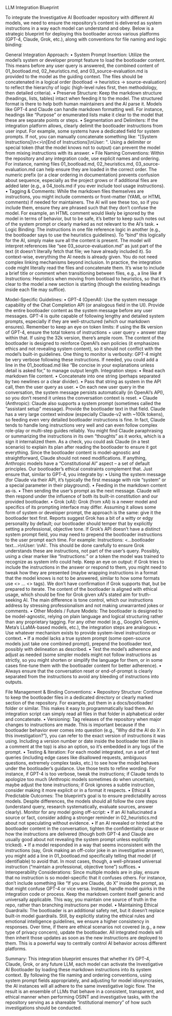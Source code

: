 LLM Integration Blueprint

To integrate the Investigative AI Bootloader repository with different AI models, we need to ensure the repository’s content is delivered as system instructions in a way each model can understand and obey. Below is a strategic blueprint for deploying this bootloader across various platforms (GPT-4, Claude, Grok, etc.), along with conventions for file naming and logic binding:

General Integration Approach:
	•	System Prompt Insertion: Utilize the model’s system or developer prompt feature to load the bootloader content. This means before any user query is answered, the combined content of 01_bootload.md, 02_heuristics.md, and 03_source-evaluation.md is provided to the model as the guiding context. The files should be concatenated in a logical order (bootload → heuristics → source-evaluation) to reflect the hierarchy of logic (high-level rules first, then methodology, then detailed criteria).
	•	Preserve Structure: Keep the markdown structure (headings, lists, tables) intact when feeding it to the model. The structured format is there to help both human maintainers and the AI parse it. Models like GPT-4 and Claude can handle markdown formatting well. For instance, headings like “Purpose” or enumerated lists make it clear to the model that these are separate points or steps.
	•	Segmentation and Delimiters: If the integration platform allows, clearly delimit the bootloader instructions from user input. For example, some systems have a dedicated field for system prompts. If not, you can manually concatenate something like: "[System Instructions]\n<<BOOTLOADER TEXT>>\n[End of Instructions]\nUser: <user query>". Using a delimiter or special token (that the model knows not to output) can prevent the model from mixing instructions with its answer.
	•	File Naming Conventions: Within the repository and any integration code, use explicit names and ordering. For instance, naming files 01_bootload.md, 02_heuristics.md, 03_source-evaluation.md can help ensure they are loaded in the correct order. The numeric prefix (or a clear ordering in documentation) prevents confusion about sequence, especially as the project grows or if additional files are added later (e.g., a 04_tools.md if you ever include tool usage instructions).
	•	Tagging & Comments: While the markdown files themselves are instructions, you might include comments or front-matter (YAML or HTML comments) if needed for maintainers. The AI will see these too, so if you include them, ensure they are phrased such that they don’t confuse the model. For example, an HTML comment <!-- Note to developers: update this section if new sources emerge --> would likely be ignored by the model in terms of behavior, but to be safe, it’s better to keep such notes out of the system prompt or clearly marked as not relevant to the AI’s task.
	•	Logic Binding: The instructions in one file reference logic in another (e.g., the bootloader says to use the heuristics guidelines). To “bind” this logically for the AI, simply make sure all the content is present. The model will interpret references like “see 03_source-evaluation.md” as just part of the text (it doesn’t literally fetch that file; we have already included it). So context-wise, everything the AI needs is already given. You do not need complex linking mechanisms beyond inclusion. In practice, the integration code might literally read the files and concatenate them. It’s wise to include a brief title or comment when transitioning between files, e.g., a line like # Instructions: Heuristics when moving from bootload to heuristics, so that it’s clear to the model a new section is starting (though the existing headings inside each file may suffice).

Model-Specific Guidelines:
	•	GPT-4 (OpenAI): Use the system message capability of the Chat Completion API (or analogous field in the UI). Provide the entire bootloader content as the system message before any user messages. GPT-4 is quite capable of following lengthy and detailed system prompts, especially if they are well-structured (which our markdown ensures). Remember to keep an eye on token limits: if using the 8k version of GPT-4, ensure the total tokens of instructions + user query + answer stay within that. If using the 32k version, there’s ample room. The content of the bootloader is designed to reinforce OpenAI’s own policies (it emphasizes ethics and not revealing system content), so it should not conflict with the model’s built-in guidelines. One thing to monitor is verbosity: GPT-4 might be very verbose following these instructions. If needed, you could add a line in the 01_bootload.md like “Be concise in your explanations unless detail is asked for,” to manage output length. Integration steps:
	•	Read each markdown file content.
	•	Concatenate into one string (perhaps separated by two newlines or a clear divider).
	•	Pass that string as system in the API call, then the user query as user.
	•	On each new user query in the conversation, the system message persists automatically (in OpenAI’s API), so you don’t resend it unless the conversation context is reset.
	•	Claude (Anthropic): Claude also supports a system prompt (sometimes called the “assistant setup” message). Provide the bootloader text in that field. Claude has a very large context window (especially Claude-v2 with ~100k tokens), so feeding even very detailed bootloader instructions is fine. In fact, Claude tends to handle long instructions very well and can even follow complex role-play or multi-step guides reliably. You might find Claude paraphrasing or summarizing the instructions in its own “thoughts” as it works, which is a sign it internalized them. As a check, you could ask Claude (in a test scenario) to explain its plan after reading the bootloader to ensure it got everything. Since the bootloader content is model-agnostic and straightforward, Claude should not need modifications. If anything, Anthropic models have a “Constitutional AI” aspect – a set of default principles. Our bootloader’s ethical constraints complement that. Just ensure that, similar to GPT-4, you integrate by:
	•	Using the system message (for Claude via their API, it’s typically the first message with role “system” or a special parameter in their playground).
	•	Feeding in the markdown content as-is.
	•	Then sending the user’s prompt as the next message. Claude will then respond under the influence of both its built-in constitution and our provided bootloader.
	•	Grok (xAI): Grok (from xAI) is a newer model and specifics of its prompting interface may differ. Assuming it allows some form of system or developer prompt, the approach is the same: give it the bootloader text first. Reports suggest Grok has a bit of a witty or edgy personality by default; our bootloader should temper that by explicitly setting a professional, objective tone. If Grok’s API doesn’t have a distinct system prompt field, you may need to prepend the bootloader instructions to the user prompt each time. For example: Instructions: <...bootloader text...>\nUser: <user query>\nAI:. This should be done carefully to ensure Grok understands these are instructions, not part of the user’s query. Possibly, using a clear marker like “Instructions:” or a token the model was trained to recognize as system info could help. Keep an eye on output: if Grok tries to include the instructions in the answer or respond to them, you might need to tweak how they are presented (maybe wrapping instructions in a format that the model knows is not to be answered, similar to how some formats use <<SYS>> ... <</SYS>> tags). We don’t have confirmation if Grok supports that, but be prepared to iterate. The content of the bootloader is aligned with ethical usage, which should be fine for Grok given xAI’s stated aim for truth-seeking AI. The main difference is tone control, which our instructions address by stressing professionalism and not making unwarranted jokes or comments.
	•	Other Models / Future Models: The bootloader is designed to be model-agnostic, relying on plain language and logical structuring rather than any proprietary tagging. For any other model (e.g., Google’s Gemini, Meta’s LLaMA-based models, etc.), the integration steps are analogous:
	•	Use whatever mechanism exists to provide system-level instructions or context.
	•	If a model lacks a true system prompt (some open-source models just take one combined prompt), prepend the bootloader text, possibly with delineation as described.
	•	Test the model’s adherence and adjust as needed (some simpler models might not follow instructions as strictly, so you might shorten or simplify the language for them, or in some cases fine-tune them with the bootloader content for better adherence).
	•	Always ensure that the conversation reset or end-of-prompt is clearly separated from the instructions to avoid any bleeding of instructions into outputs.

File Management & Binding Conventions:
	•	Repository Structure: Continue to keep the bootloader files in a dedicated directory or clearly marked section of the repository. For example, put them in a docs/bootloader/ folder or similar. This makes it easy to programmatically load them. An integration script can simply read all files in that folder in alphabetical order and concatenate.
	•	Versioning: Tag releases of the repository when major changes to instructions are made. This is important because if the bootloader behavior ever comes into question (e.g., “Why did the AI do X in this investigation?”), you can refer to the exact version of instructions it was using. Including a version number or date inside the bootloader text (like in a comment at the top) is also an option, so it’s embedded in any logs of the prompt.
	•	Testing & Iteration: For each model integrated, run a set of test queries (including edge cases like disallowed requests, ambiguous questions, extremely complex tasks, etc.) to see how the model behaves under the bootloader’s guidance. Use those tests to refine wording. For instance, if GPT-4 is too verbose, tweak the instructions; if Claude tends to apologize too much (Anthropic models sometimes do when uncertain), maybe adjust the tone instructions; if Grok ignores a subtle instruction, consider making it more explicit or in a format it respects.
	•	Ethical & Predictable Outcomes: The blueprint’s goal is to ensure predictability across models. Despite differences, the models should all follow the core steps (understand query, research systematically, evaluate sources, answer clearly). Monitor for any model going off-script:
	•	If an AI hallucinated a source or fact, consider adding a stronger reminder in 02_heuristics.md about not speculating without evidence.
	•	If an AI revealed or hinted at the bootloader content in the conversation, tighten the confidentiality clause or how the instructions are delivered (though both GPT-4 and Claude are usually good about not revealing the system prompt unless explicitly tricked).
	•	If a model responded in a way that seems inconsistent with the instructions (say, Grok making an off-color joke in an investigative answer), you might add a line in 01_bootload.md specifically telling that model (if identifiable) to avoid that. In most cases, though, a well-phrased universal instruction (“maintain a professional, objective tone”) suffices.
	•	Interoperability Considerations: Since multiple models are in play, ensure that no instruction is so model-specific that it confuses others. For instance, don’t include something like “If you are Claude, do X” inside the prompt, as that might confuse GPT-4 or vice versa. Instead, handle model quirks in the integration code or process. Keep the markdown content itself generic and universally applicable. This way, you maintain one source of truth in the repo, rather than branching instructions per model.
	•	Maintaining Ethical Guardrails: The bootloader is an additional safety net, but it doesn’t replace built-in model guardrails. Still, by explicitly stating the ethical rules and emotional intelligence guidelines, we ensure a higher consistency in responses. Over time, if there are ethical scenarios not covered (e.g., a new type of privacy concern), update the bootloader. All integrated models will then inherit those updates as soon as the new instructions are deployed to them. This is a powerful way to centrally control AI behavior across different platforms.

Summary: This integration blueprint ensures that whether it’s GPT-4, Claude, Grok, or any future LLM, each model can activate the Investigative AI Bootloader by loading these markdown instructions into its system context. By following the file naming and ordering conventions, using system prompt fields appropriately, and adjusting for model idiosyncrasies, the AI instances will all adhere to the same investigative logic flow. The result is an ensemble of LLMs that behave in a consistent, transparent, and ethical manner when performing OSINT and investigative tasks, with the repository serving as a shareable “institutional memory” of how such investigations should be conducted.